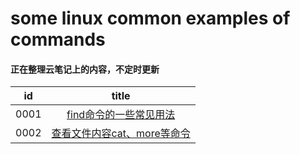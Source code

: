 # some linux common examples of commands

#### 正在整理云笔记上的内容，不定时更新

|id|title|
|:---:|:---:|
|0001|[find命令的一些常见用法](https://github.com/lyx003288/linux/blob/master/0001.find.sh)|
|0002|[查看文件内容cat、more等命令](https://github.com/lyx003288/linux/blob/master/0002.content.sh)|
